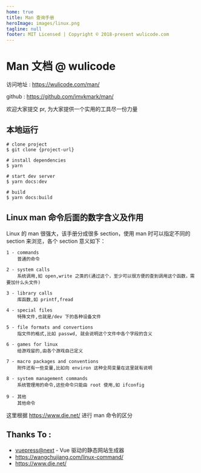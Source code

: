 ```yaml
---
home: true
title: Man 查询手册
heroImage: images/linux.png
tagline: null
footer: MIT Licensed | Copyright © 2018-present wulicode.com
---
```


# Man 文档 @ wulicode

访问地址 : https://wulicode.com/man/

github : https://github.com/imvkmark/man/

欢迎大家提交 pr, 为大家提供一个实用的工具尽一份力量

## 本地运行

```
# clone project
$ git clone {project-url}

# install dependencies
$ yarn

# start dev server
$ yarn docs:dev

# build
$ yarn docs:build
```

## Linux man 命令后面的数字含义及作用

Linux 的 man 很强大，该手册分成很多 section，使用 man 时可以指定不同的 section 来浏览，各个 section 意义如下：

```js:no-line-numbers
1 - commands
    普通的命令

2 - system calls
    系统调用,如 open,write 之类的(通过这个，至少可以很方便的查到调用这个函数，需要加什么头文件)

3 - library calls
    库函数,如 printf,fread

4 - special files
    特殊文件,也就是/dev 下的各种设备文件

5 - file formats and convertions
    指文件的格式,比如 passwd, 就会说明这个文件中各个字段的含义

6 - games for linux
    给游戏留的,由各个游戏自己定义

7 - macro packages and conventions
    附件还有一些变量,比如向 environ 这种全局变量在这里就有说明

8 - system management commands
    系统管理用的命令,这些命令只能由 root 使用,如 ifconfig

9 - 其他
    其他命令
```

这里根据 https://www.die.net/ 进行 man 命令的区分

## Thanks To :

-   [vuepress@next](https://v2.vuepress.vuejs.org/zh/) - Vue 驱动的静态网站生成器
-   https://wangchujiang.com/linux-command/
-   https://www.die.net/
